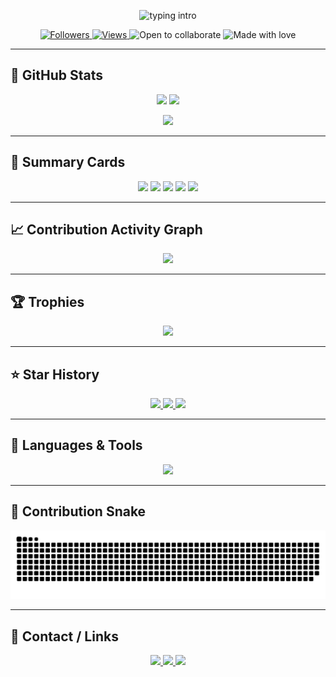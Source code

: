 <!-- ====== Colorful & Pop GitHub Profile README (no Actions needed) ====== -->

<!-- Fun title + typing animation -->
<p align="center">
  <img src="https://readme-typing-svg.herokuapp.com?duration=2800&pause=500&color=F75C7E&center=true&vCenter=true&multiline=true&width=900&height=120&lines=Hi!+I'm+Furukawa+Kotaro+(%40furukawa1020)；Making+user-friendly+things%2C+systems%2C+and+communities+💡" alt="typing intro">
</p>

<!-- Social/mini stats badges -->
<p align="center">
  <a href="https://github.com/furukawa1020?tab=followers">
    <img alt="Followers" src="https://img.shields.io/github/followers/furukawa1020?label=Followers&logo=github&color=FD7E14">
  </a>
  <a href="https://github.com/furukawa1020">
    <img alt="Views" src="https://komarev.com/ghpvc/?username=furukawa1020&label=Views&color=00C9A7&style=flat">
  </a>
  <img alt="Open to collaborate" src="https://img.shields.io/badge/Open%20to-Collaboration-8A2BE2?logo=handshake&logoColor=white">
  <img alt="Made with love" src="https://img.shields.io/badge/Made%20with-%E2%9D%A4%EF%B8%8F-FF3D68">
</p>

---

## 🌈 GitHub Stats
<p align="center">
  <!-- main stats (radical theme = ビビッド) -->
  <img height="170" src="https://github-readme-stats.vercel.app/api?username=furukawa1020&show_icons=true&include_all_commits=true&count_private=true&theme=radical&border_radius=14" />
  <!-- top languages donut -->
  <img height="170" src="https://github-readme-stats.vercel.app/api/top-langs/?username=furukawa1020&layout=donut&langs_count=20&theme=radical&border_radius=14" />
</p>

<!-- colorful streak -->
<p align="center">
  <img src="https://streak-stats.demolab.com?user=furukawa1020&theme=tokyonight-duo&date_format=%5BY.%5Dn.j&mode=weekly&hide_current_streak=false" />
</p>

---

## 🎴 Summary Cards
<p align="center">
  <img src="https://github-profile-summary-cards.vercel.app/api/cards/profile-details?username=furukawa1020&theme=dracula" />
  <img src="https://github-profile-summary-cards.vercel.app/api/cards/repos-per-language?username=furukawa1020&theme=dracula" />
  <img src="https://github-profile-summary-cards.vercel.app/api/cards/most-commit-language?username=furukawa1020&theme=dracula" />
  <img src="https://github-profile-summary-cards.vercel.app/api/cards/stats?username=furukawa1020&theme=dracula" />
  <img src="https://github-profile-summary-cards.vercel.app/api/cards/productive-time?username=furukawa1020&theme=dracula&utcOffset=9" />
</p>

---

## 📈 Contribution Activity Graph
<p align="center">
  <img src="https://github-readme-activity-graph.vercel.app/graph?username=furukawa1020&theme=rogue&radius=12&area=true" />
</p>

---

## 🏆 Trophies
<p align="center">
  <img src="https://github-profile-trophy.vercel.app/?username=furukawa1020&theme=juicyfresh&margin-w=10&row=2&column=4" />
</p>

---

## ⭐ Star History
<p align="center">
  <a href="https://star-history.com/#furukawa1020/LoopCutMini2&Date">
    <img src="https://api.star-history.com/svg?repos=furukawa1020/LoopCutMini2&type=Date" height="210">
  </a>
  <a href="https://star-history.com/#furukawa1020/hakusanzioleague&Date">
    <img src="https://api.star-history.com/svg?repos=furukawa1020/hakusanzioleague&type=Date" height="210">
  </a>
  <a href="https://star-history.com/#furukawa1020/shiraminedaigakumura&Date">
    <img src="https://api.star-history.com/svg?repos=furukawa1020/shiraminedaigakumura&type=Date" height="210">
  </a>
</p>

---

## 🧰 Languages & Tools
<p align="center">
  <img src="https://skillicons.dev/icons?i=python,cpp,js,ts,html,css,react,nextjs,nodejs,flutter,dart,java,go,rust,php,fastapi,express,sqlite,postgresql,mysql,mongodb,prisma,tailwind,vercel,netlify,cloudflare,aws,gcp,azure,docker,git,github,vscode,figma,ai,ps,blender,linux,raspberrypi,arduino" />
</p>

---

## 🐍 Contribution Snake
<p align="center">
  <img src="https://raw.githubusercontent.com/Platane/snk/output/github-contribution-grid-snake.svg" alt="snake animation"/>
</p>

---

## 💬 Contact / Links
<p align="center">
  <a href="https://x.com/HATAKE55555">
    <img src="https://img.shields.io/badge/X(Twitter)-@HATAKE55555-1DA1F2?logo=x&logoColor=white">
  </a>
  <a href="mailto:f.kotaro.0530@gmail.com">
    <img src="https://img.shields.io/badge/Email-f.kotaro.0530@gmail.com-EA4335?logo=gmail&logoColor=white">
  </a>
  <a href="https://hatakeprofile.netlify.app/">
    <img src="https://img.shields.io/badge/Website-hatakeprofile.netlify.app-00C7B7?logo=webflow&logoColor=white">
  </a>
</p>

<!-- Tips: 画像が更新されないときは URL の末尾に &v=2 などを付けてキャッシュ回避 -->
